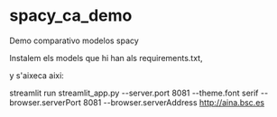 # spacy_ca_demo
Demo comparativo modelos spacy

Instalem els models que hi han als requirements.txt,

y s'aixeca aixi:

streamlit run streamlit_app.py --server.port 8081 --theme.font serif --browser.serverPort 8081 --browser.serverAddress http://aina.bsc.es
